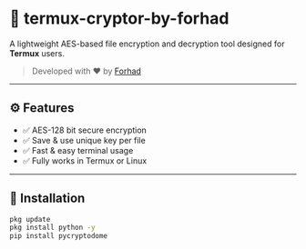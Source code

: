 # 🔐 termux-cryptor-by-forhad

A lightweight AES-based file encryption and decryption tool designed for **Termux** users.

> Developed with ❤️ by [Forhad](https://github.com/Forhadj)

---

## ⚙️ Features

- ✅ AES-128 bit secure encryption
- ✅ Save & use unique key per file
- ✅ Fast & easy terminal usage
- ✅ Fully works in Termux or Linux

---

## 🚀 Installation

```bash
pkg update
pkg install python -y
pip install pycryptodome
